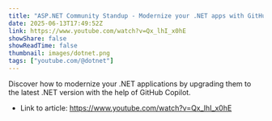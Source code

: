 ```yaml
---
title: "ASP.NET Community Standup - Modernize your .NET apps with GitHub Copilot"
date: 2025-06-13T17:49:52Z
link: https://www.youtube.com/watch?v=Qx_lhI_x0hE
showShare: false
showReadTime: false
thumbnail: images/dotnet.png
tags: ["youtube.com/@dotnet"]
---
```

Discover how to modernize your .NET applications by upgrading them to the latest .NET version with the help of GitHub Copilot.

- Link to article: https://www.youtube.com/watch?v=Qx_lhI_x0hE